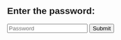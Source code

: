 
<html lang="en">
<head>
  <meta charset="UTF-8">
  <title>Password Check</title>
  <style>
    body { font-family: Arial, sans-serif; margin: 40px; }
    #result { margin-top: 20px; color: green; font-weight: bold; }
  </style>
</head>
<body>
  <h2>Enter the password:</h2>
  <input type="password" id="passwordInput" placeholder="Password">
  <button onclick="checkPassword()">Submit</button>
  <div id="result"></div>
  <script>
    function checkPassword() {
      const input = document.getElementById('passwordInput').value.trim();
      if (input.toLowerCase() === "i choose chaos".toLowerCase()) {
        document.getElementById('result').textContent = "A Fissure In Tranquility. Embrace The Chaos. Partake In The Madness. Strife Awaits. https://chub.ai/characters/NyxForYourNox/chaos-4fb805cf1e34";
      } else {
        document.getElementById('result').textContent = "";
      }
    }
  </script>
</body>
</html>
